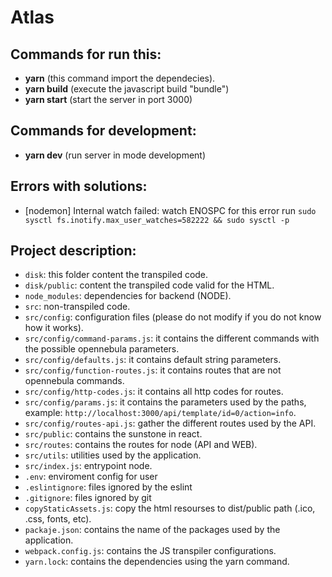 # Atlas



## Commands for run this:

- **yarn** (this command import the dependecies).
- **yarn build** (execute the javascript build "bundle")
- **yarn start** (start the server in port 3000)

## Commands for development:

- **yarn dev** (run server in mode development)

## Errors with solutions:

- [nodemon] Internal watch failed: watch ENOSPC
for this error run `sudo sysctl fs.inotify.max_user_watches=582222 && sudo sysctl -p`

## Project description:

- `disk`: this folder content the transpiled code.
- `disk/public`: content the transpiled code valid for the HTML.
- `node_modules`: dependencies for backend (NODE).
- `src`: non-transpiled code.
- `src/config`: configuration files (please do not modify if you do not know how it works).
- `src/config/command-params.js`: it contains the different commands with the possible opennebula parameters.
- `src/config/defaults.js`: it contains default string parameters.
- `src/config/function-routes.js`: it contains routes that are not opennebula commands.
- `src/config/http-codes.js`: it contains all http codes for routes.
- `src/config/params.js`: it contains the parameters used by the paths, example: `http://localhost:3000/api/template/id=0/action=info`.
- `src/config/routes-api.js`: gather the different routes used by the API.
- `src/public`: contains the sunstone in react.
- `src/routes`: contains the routes for node (API and WEB).
- `src/utils`: utilities used by the application.
- `src/index.js`: entrypoint node.
- `.env`: enviroment config for user
- `.eslintignore`: files ignored by the eslint
- `.gitignore`: files ignored by git
- `copyStaticAssets.js`: copy the html resourses to dist/public path (.ico, .css, fonts, etc).
- `packaje.json`: contains the name of the packages used by the application.
- `webpack.config.js`: contains the JS transpiler configurations.
- `yarn.lock`: contains the dependencies using the yarn command.

